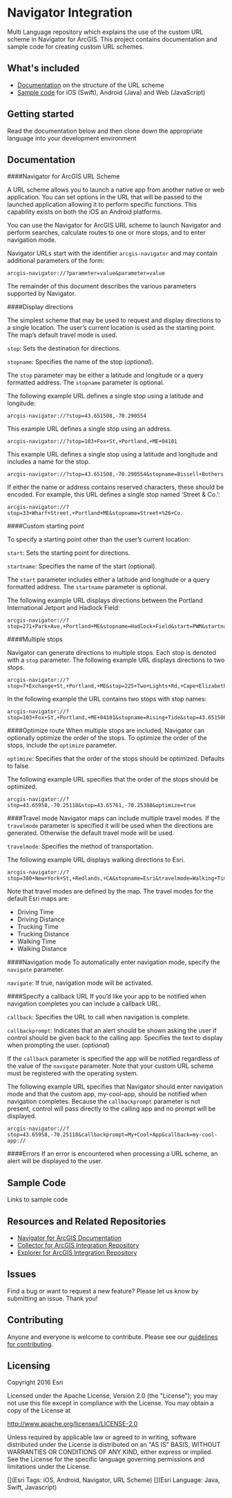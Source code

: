 # Navigator Integration

Multi Language repository which explains the use of the custom URL scheme in Navigator for ArcGIS. This project contains documentation and sample code for creating custom URL schemes.

## What's included

* [Documentation](#documentation) on the structure of the URL scheme
* [Sample code](#sample) for iOS (Swift), Android (Java) and Web (JavaScript)

## Getting started

Read the documentation below and then clone down the appropriate language into your development environment

## Documentation

####Navigator for ArcGIS URL Scheme

A URL scheme allows you to launch a native app from another native or web application. You can set options in the URL that will be passed to the launched application allowing it to perform specific functions. This capability exists on both the iOS an Android platforms.

You can use the Navigator for ArcGIS URL scheme to launch Navigator and perform searches, calculate routes to one or more stops, and to enter navigation mode. 

Navigator URLs start with the identifier `arcgis-navigator` and may contain additional parameters of the form:

`
arcgis-navigator://?parameter=value&parameter=value
`

The remainder of this document describes the various parameters supported by Navigator.

####Display directions

The simplest scheme that may be used to request and display directions to a single location. The user’s current location is used as the starting point. The map’s default travel mode is used. 

`stop`: Sets the destination for directions. 

`stopname`: Specifies the name of the stop (*optional*).

The `stop` parameter may be either a latitude and longitude or a query formatted address. 
The `stopname` parameter is optional. 


The following example URL defines a single stop using a latitude and longitude:

```
arcgis-navigator://?stop=43.651508,-70.290554
```

This example URL defines a single stop using an address.

```
arcgis-navigator://?stop=103+Fox+St,+Portland,+ME+04101
```

This example URL defines a single stop using a latitude and longitude and includes a name for the stop.

```
arcgis-navigator://?stop=43.651508,-70.290554&stopname=Bissell+Bothers
```

If either the name or address contains reserved characters, these should be encoded. For example, this URL defines a single stop named ‘Street & Co.’:

```
arcgis-navigator://?stop=33+Wharf+Street,+Portland+ME&stopname=Street+%26+Co.
```

####Custom starting point

To specify a starting point other than the user’s current location:

`start`: Sets the starting point for directions.


`startname`: Specifies the name of the start (optional).

The `start` parameter includes either a latitude and longitude or a query formatted address. The `startname` parameter is optional. 

The following example URL displays directions between the Portland International Jetport and Hadlock Field:

```
arcgis-navigator://?stop=271+Park+Ave,+Portland+ME&stopname=Hadlock+Field&start=PWM&startname=Portland+International+Jetport
```

####Multiple stops

Navigator can generate directions to multiple stops. Each stop is denoted with a `stop` parameter. The following example URL displays directions to two stops.

```
arcgis-navigator://?stop=7+Exchange+St,+Portland,+ME&stop=225+Two+Lights+Rd,+Cape+Elizabeth,+ME
```

In the following example the URL contains two stops with stop names:

```
arcgis-navigator://?stop=103+Fox+St,+Portland,+ME+04101&stopname=Rising+Tide&stop=43.651508,-70.290554&stopname=Bissell+Bothers
```
####Optimize route
When multiple stops are included, Navigator can optionally optimize the order of the stops. To optimize the order of the stops, include the `optimize` parameter.

`optimize`: Specifies that the order of the stops should be optimized. Defaults to false.

The following example URL specifies that the order of the stops should be optimized.

```
arcgis-navigator://?stop=43.65958,-70.25118&stop=43.65761,-70.25388&optimize=true
```

####Travel mode
Navigator maps can include multiple travel modes. If the `travelmode` parameter is specified it will be used when the directions are generated. Otherwise the default travel mode will be used.

`travelmode`: Specifies the method of transportation.

The following example URL displays walking directions to Esri.

```
arcgis-navigator://?stop=380+New+York+St,+Redlands,+CA&stopname=Esri&travelmode=Walking+Time
```

Note that travel modes are defined by the map. The travel modes for the default Esri maps are: 

- Driving Time
- Driving Distance
- Trucking Time
- Trucking Distance
- Walking Time
- Walking Distance

####Navigation mode
To automatically enter navigation mode, specify the `navigate` parameter.

`navigate`: If true, navigation mode will be activated. 

####Specify a callback URL
If you’d like your app to be notified when navigation completes you can include a callback URL. 

`callback`: Specifies the URL to call when navigation is complete. 

`callbackprompt`: Indicates that an alert should be shown asking the user if control should be given back to the calling app. Specifies the text to display when prompting the user. (*optional*)

If the `callback` parameter is specified the app will be notified regardless of the value of the `navigate` parameter. Note that your custom URL scheme must be registered with the operating system.

The following example URL specifies that Navigator should enter navigation mode and that the custom app, my-cool-app, should be notified when navigation completes. Because the `callbackprompt` parameter is not present, control will pass directly to the calling app and no prompt will be displayed. 

```
arcgis-navigator://?stop=43.65958,-70.25118&callbackprompt=My+Cool+App&callback=my-cool-app://
```

####Errors
If an error is encountered when processing a URL scheme, an alert will be displayed to the user.

## Sample Code

Links to sample code


## Resources and Related Repositories

* [Navigator for ArcGIS Documentation](http://doc.arcgis.com/en/navigator/)
* [Collector for ArcGIS Integration Repository](http://developers.arcgis.com)
* [Explorer for ArcGIS Integration Repository](http://developers.arcgis.com)

## Issues

Find a bug or want to request a new feature? Please let us know by submitting an issue. Thank you!

## Contributing

Anyone and everyone is welcome to contribute. Please see our [guidelines for contributing](https://github.com/esri/contributing).

## Licensing
Copyright 2016 Esri

Licensed under the Apache License, Version 2.0 (the "License");
you may not use this file except in compliance with the License.
You may obtain a copy of the License at

   http://www.apache.org/licenses/LICENSE-2.0

Unless required by applicable law or agreed to in writing, software
distributed under the License is distributed on an "AS IS" BASIS,
WITHOUT WARRANTIES OR CONDITIONS OF ANY KIND, either express or implied.
See the License for the specific language governing permissions and
limitations under the License.

[](Esri Tags: iOS, Android, Navigator, URL Scheme)
[](Esri Language: Java, Swift, Javascript)
